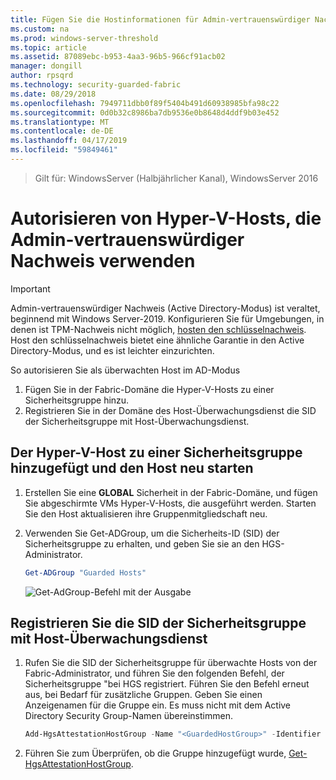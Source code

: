 ```yaml
---
title: Fügen Sie die Hostinformationen für Admin-vertrauenswürdiger Nachweis
ms.custom: na
ms.prod: windows-server-threshold
ms.topic: article
ms.assetid: 87089ebc-b953-4aa3-96b5-966cf91acb02
manager: dongill
author: rpsqrd
ms.technology: security-guarded-fabric
ms.date: 08/29/2018
ms.openlocfilehash: 7949711dbb0f89f5404b491d60938985bfa98c22
ms.sourcegitcommit: 0d0b32c8986ba7db9536e0b8648d4ddf9b03e452
ms.translationtype: MT
ms.contentlocale: de-DE
ms.lasthandoff: 04/17/2019
ms.locfileid: "59849461"
---
```

>Gilt für: WindowsServer (Halbjährlicher Kanal), WindowsServer 2016

# <a name="authorize-hyper-v-hosts-using-admin-trusted-attestation"></a>Autorisieren von Hyper-V-Hosts, die Admin-vertrauenswürdiger Nachweis verwenden

>[!IMPORTANT]
>Admin-vertrauenswürdiger Nachweis (Active Directory-Modus) ist veraltet, beginnend mit Windows Server-2019. Konfigurieren Sie für Umgebungen, in denen ist TPM-Nachweis nicht möglich, [hosten den schlüsselnachweis](guarded-fabric-initialize-hgs-key-mode.md). Host den schlüsselnachweis bietet eine ähnliche Garantie in den Active Directory-Modus, und es ist leichter einzurichten. 


So autorisieren Sie als überwachten Host im AD-Modus 

1. Fügen Sie in der Fabric-Domäne die Hyper-V-Hosts zu einer Sicherheitsgruppe hinzu.
2. Registrieren Sie in der Domäne des Host-Überwachungsdienst die SID der Sicherheitsgruppe mit Host-Überwachungsdienst. 

## <a name="add-the-hyper-v-host-to-a-security-group-and-reboot-the-host"></a>Der Hyper-V-Host zu einer Sicherheitsgruppe hinzugefügt und den Host neu starten

1. Erstellen Sie eine **GLOBAL** Sicherheit in der Fabric-Domäne, und fügen Sie abgeschirmte VMs Hyper-V-Hosts, die ausgeführt werden. 
   Starten Sie den Host aktualisieren ihre Gruppenmitgliedschaft neu.

2. Verwenden Sie Get-ADGroup, um die Sicherheits-ID (SID) der Sicherheitsgruppe zu erhalten, und geben Sie sie an den HGS-Administrator. 

   ```powershell
   Get-ADGroup "Guarded Hosts"
   ```

   ![Get-AdGroup-Befehl mit der Ausgabe](../media/Guarded-Fabric-Shielded-VM/guarded-host-get-adgroup.png)

## <a name="register-the-sid-of-the-security-group-with-hgs"></a>Registrieren Sie die SID der Sicherheitsgruppe mit Host-Überwachungsdienst  

1. Rufen Sie die SID der Sicherheitsgruppe für überwachte Hosts von der Fabric-Administrator, und führen Sie den folgenden Befehl, der Sicherheitsgruppe "bei HGS registriert. 
   Führen Sie den Befehl erneut aus, bei Bedarf für zusätzliche Gruppen. 
   Geben Sie einen Anzeigenamen für die Gruppe ein. 
   Es muss nicht mit dem Active Directory Security Group-Namen übereinstimmen. 

   ```powershell
   Add-HgsAttestationHostGroup -Name "<GuardedHostGroup>" -Identifier "<SID>"
   ```

2. Führen Sie zum Überprüfen, ob die Gruppe hinzugefügt wurde, [Get-HgsAttestationHostGroup](https://technet.microsoft.com/library/mt652172.aspx). 


